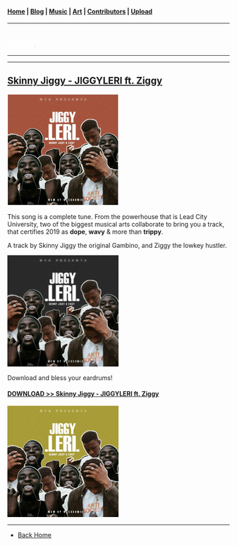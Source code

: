 <head>
  <!-- Favicon -->
  <link rel="shortcut icon" href="../../favicon.ico">
  <!-- Global site tag (gtag.js) - Google Analytics -->
  <script async src="https://www.googletagmanager.com/gtag/js?id=UA-129370470-1"></script>
  <script>
    window.dataLayer = window.dataLayer || [];
    function gtag(){dataLayer.push(arguments);}
    gtag('js', new Date());

    gtag('config', 'UA-129370470-1');
  </script>
</head>

<!-- Main Links -->
#### [Home](../../index.md) | [Blog](../../blog/index.md) | [Music](../index.md) | [Art](../../art/index.md) | [Contributors](../../contributors.md) | [Upload](../../upload.md)

- - -

## [<span style="text-decoration: underline; color: #fff;">Music</span>](../index.md)

- - -
- - -

## [Skinny Jiggy - JIGGYLERI ft. Ziggy](#)	

<img src="jiggyleri-art_0.JPG" title="Skinny Jiggy - JIGGYLERI ft. Ziggy" width="50%" />  

This song is a complete tune. From the powerhouse that is Lead City University, two of the biggest musical arts collaborate to bring you a track, that certifies 2019 as **dope**, **wavy** & more than **trippy**.  

A track by Skinny Jiggy the original Gambino, and Ziggy the lowkey hustler.  

<img src="jiggyleri-art_1.JPG" title="Skinny Jiggy - JIGGYLERI ft. Ziggy" width="50%" />  

Download and bless your eardrums!

#### <a href="https://poetrique.github.io/music-repo/singles/xyz/SkinnyJiggy_JIGGYLERI-ft-Ziggy.mp3" download="SkinnyJiggy_JIGGYLERI-ft-Ziggy">DOWNLOAD >> Skinny Jiggy - JIGGYLERI ft. Ziggy</a>

<img src="jiggyleri-art_2.JPG" title="Skinny Jiggy - JIGGYLERI ft. Ziggy" width="50%" />

- - -

* [Back Home](../index.md)